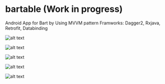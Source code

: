 # bartable (Work in progress)
Android App for Bart
by Using MVVM pattern
Framworks: Dagger2, Rxjava, Retrofit, Databinding

![alt text](https://github.com/eddywang1991/bartable/blob/master/screenshots/Screenshot_1.png)

![alt text](https://github.com/eddywang1991/bartable/blob/master/screenshots/Screenshot_2.png)

![alt text](https://github.com/eddywang1991/bartable/blob/master/screenshots/Screenshot_3.png)

![alt text](https://github.com/eddywang1991/bartable/blob/master/screenshots/Screenshot_4.png)

![alt text](https://github.com/eddywang1991/bartable/blob/master/screenshots/Screenshot_5.png)
